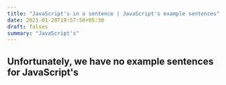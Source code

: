 ```yaml
---
title: "JavaScript's in a sentence | JavaScript's example sentences"
date: 2021-01-20T19:57:50+05:30
draft: falses
summary: "JavaScript's"
---
```

## Unfortunately, we have no example sentences for JavaScript's                 
